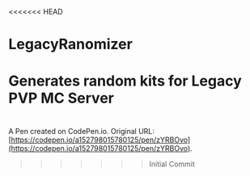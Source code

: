 <<<<<<< HEAD
# LegacyRanomizer
Generates random kits for Legacy PVP MC Server
=======
# 

A Pen created on CodePen.io. Original URL: [https://codepen.io/a152798015780125/pen/zYRBOvo](https://codepen.io/a152798015780125/pen/zYRBOvo).

>>>>>>> Initial Commit
